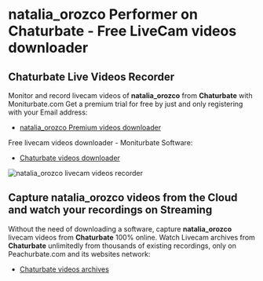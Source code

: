 # natalia_orozco Performer on Chaturbate - Free LiveCam videos downloader

## Chaturbate Live Videos Recorder

Monitor and record livecam videos of **natalia_orozco** from **Chaturbate** with Moniturbate.com
Get a premium trial for free by just and only registering with your Email address:
* [natalia_orozco Premium videos downloader](https://moniturbate.com/request-demo-licence-key.html)

Free livecam videos downloader - Moniturbate Software:
* [Chaturbate videos downloader](https://moniturbate.com/moniturbate-download-software.html)

![natalia_orozco livecam videos recorder](https://peachurnet.com/templates/moniturbate-software.png)


## Capture natalia_orozco videos from the Cloud and watch your recordings on Streaming

Without the need of downloading a software, capture **natalia_orozco** livecam videos from **Chaturbate** 100% online.
Watch Livecam archives from **Chaturbate** unlimitedly from thousands of existing recordings, only on Peachurbate.com and its websites network:
* [Chaturbate videos archives](https://peachurnet.com/)